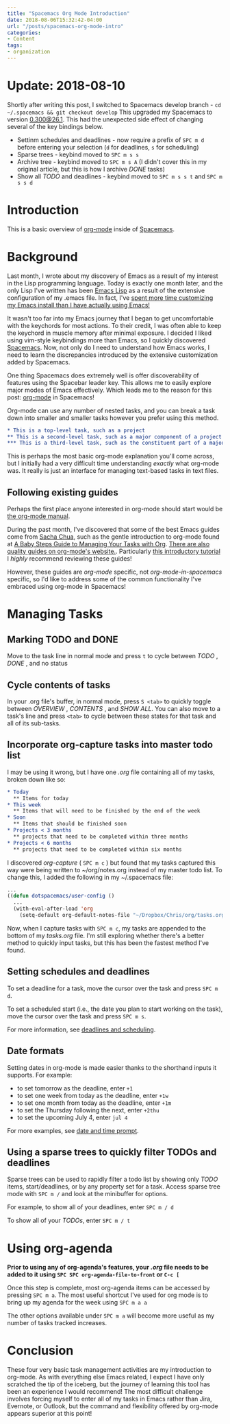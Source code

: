 ```yaml
---
title: "Spacemacs Org Mode Introduction"
date: 2018-08-06T15:32:42-04:00
url: "/posts/spacemacs-org-mode-intro"
categories:
- Content
tags:
- organization
---
```

# Update: 2018-08-10

Shortly after writing this post, I switched to Spacemacs develop branch - `cd
~/.spacemacs && git checkout develop` This upgraded my Spacemacs to version
0.300@26.1. This had the unexpected side effect of changing several of the key
bindings below.

* Settinm schedules and deadlines - now require a prefix of `SPC m d` before
  entering your selection (`d` for deadlines, `s` for scheduling)
* Sparse trees - keybind moved to `SPC m s s`
* Archive tree - keybind moved to `SPC m s A` (I didn't cover this in my
  original article, but this is how I archive _DONE_ tasks)
* Show all _TODO_ and deadlines - keybind moved to `SPC m s s t` and `SPC m s s
  d`

# Introduction

This is a basic overview of [org-mode](https://orgmode.org/ "org-mode") inside
of [Spacemacs](http://spacemacs.org/ "Spacemacs").

# Background

Last month, I wrote about my discovery of Emacs as a result of my interest in
the Lisp programming language. Today is exactly one month later, and the only
Lisp I've written has been [Emacs
Lisp](https://www.gnu.org/software/emacs/manual/eintr.html) as a result of the
extensive configuration of my .emacs file. In fact, I've [spent more time
customizing my Emacs install than I have actually using
Emacs!](https://github.com/chrislockard/dotfiles/commits/master/.emacs)

It wasn't too far into my Emacs journey that I began to get uncomfortable with
the keychords for most actions. To their credit, I was often able to keep the
keychord in muscle memory after minimal exposure. I decided I liked using
vim-style keybindings more than Emacs, so I quickly discovered
[Spacemacs](http://spacemacs.org/). Now, not only do I need to understand how
Emacs works, I need to learn the discrepancies introduced by the extensive
customization added by Spacemacs.

One thing Spacemacs does extremely well is offer discoverability of features
using the Spacebar leader key. This allows me to easily explore major modes of
Emacs effectively. Which leads me to the reason for this post:
[org-mode](https://orgmode.org/) in Spacemacs!

Org-mode can use any number of nested tasks, and you can break a task down into
smaller and smaller tasks however you prefer using this method.

```org
* This is a top-level task, such as a project
** This is a second-level task, such as a major component of a project
*** This is a third-level task, such as the constituent part of a major project component.
```

This is perhaps the most basic org-mode explanation you'll come across, but I
initially had a very difficult time understanding _exactly_ what org-mode was.
It really is just an interface for managing text-based tasks in text files.

## Following existing guides

Perhaps the first place anyone interested in org-mode should start would be [the
org-mode manual](https://orgmode.org/manual/index.html "org-mode manual").

During the past month, I've discovered that some of the best Emacs guides come
from [Sacha Chua](http://sachachua.com/), such as the gentle introduction to
org-mode found at [A Baby Steps Guide to Managing Your Tasks with
Org](http://emacslife.com/baby-steps-org.html). [There are also quality guides
on org-mode's website.](https://orgmode.org/#docs). Particularly [this
introductory tutorial](https://orgmode.org/worg/org-tutorials/org4beginners.html
"org-mode introduction") I _highly_ recommend reviewing these guides!

However, these guides are _org-mode_ specific, not _org-mode-in-spacemacs_
specific, so I'd like to address some of the common functionality I've embraced
using org-mode in Spacemacs!

# Managing Tasks

## Marking TODO and DONE

Move to the task line in normal mode and press `t` to cycle between _TODO_ ,
_DONE_ , and no status

## Cycle contents of tasks

In your .org file's buffer, in normal mode, press `S <tab>` to quickly toggle
between _OVERVIEW_ , _CONTENTS_ , and _SHOW ALL_. You can also move to a task's
line and press `<tab>` to cycle between these states for that task and all of
its sub-tasks.

## Incorporate org-capture tasks into master todo list

I may be using it wrong, but I have one _.org_ file containing all of my tasks,
broken down like so:

```org
* Today
  ** Items for today
* This week
  ** Items that will need to be finished by the end of the week
* Soon
  ** Items that should be finished soon
* Projects < 3 months
  ** projects that need to be completed within three months
* Projects < 6 months
  ** projects that need to be completed within six months
```

I discovered _org-capture_ ( `SPC m c` ) but found that my tasks captured this
way were being written to ~/org/notes.org instead of my master todo list. To
change this, I added the following in my ~/.spacemacs file:

```lisp
...
((defun dotspacemacs/user-config ()
  ...
  (with-eval-after-load 'org
    (setq-default org-default-notes-file "~/Dropbox/Chris/org/tasks.org"))
```

Now, when I capture tasks with `SPC m c`, my tasks are appended to the bottom of
my _tasks.org_ file. I'm still exploring whether there's a better method to
quickly input tasks, but this has been the fastest method I've found.

## Setting schedules and deadlines

To set a deadline for a task, move the cursor over the task and press `SPC m d`.

To set a scheduled start (i.e., the date you plan to start working on the task),
move the cursor over the task and press `SPC m s`.

For more information, see [deadlines and
scheduling](https://orgmode.org/manual/Deadlines-and-scheduling.html "org-mode
deadlines and scheduling").

## Date formats

Setting dates in org-mode is made easier thanks to the shorthand inputs it
supports. For example:

* to set tomorrow as the deadline, enter `+1`
* to set one week from today as the deadline, enter `+1w`
* to set one month from today as the deadline, enter `+1m`
* to set the Thursday following the next, enter `+2thu`
* to set the upcoming July 4, enter `jul 4`

For more examples, see [date and time
prompt](https://orgmode.org/manual/The-date_002ftime-prompt.html "org-mode date
and time prompt").

## Using a sparse trees to quickly filter TODOs and deadlines

Sparse trees can be used to rapidly filter a todo list by showing only _TODO_
items, start/deadlines, or by any property set for a task. Access sparse tree
mode with `SPC m /` and look at the minibuffer for options.

For example, to show all of your deadlines, enter `SPC m / d`

To show all of your _TODOs_, enter `SPC m / t`

# Using org-agenda

__Prior to using any of org-agenda's features, your _.org_ file needs to be
added to it using `SPC SPC org-agenda-file-to-front` or `C-c [`__

Once this step is complete, most org-agenda items can be accessed by pressing
`SPC m a`. The most useful shortcut I've used for org mode is to bring up my
agenda for the week using `SPC m a a`

The other options available under `SPC m a` will become more useful as my number
of tasks tracked increases.

# Conclusion

These four very basic task management activities are my introduction to
org-mode. As with everything else Emacs related, I expect I have only scratched
the tip of the iceberg, but the journey of learning this tool has been an
experience I would recommend! The most difficult challenge involves forcing
myself to enter all of my tasks in Emacs rather than Jira, Evernote, or Outlook,
but the command and flexibility offered by org-mode appears superior at this
point!
